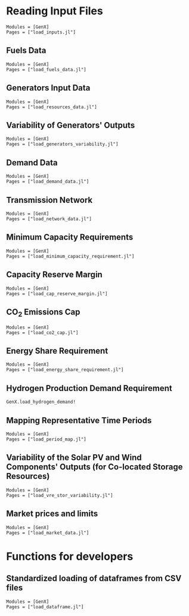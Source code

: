# Reading Input Files
```@autodocs
Modules = [GenX]
Pages = ["load_inputs.jl"]
```

## Fuels Data
```@autodocs
Modules = [GenX]
Pages = ["load_fuels_data.jl"]
```

## Generators Input Data
```@autodocs
Modules = [GenX]
Pages = ["load_resources_data.jl"]
```

## Variability of Generators' Outputs
```@autodocs
Modules = [GenX]
Pages = ["load_generators_variability.jl"]
```

## Demand Data
```@autodocs
Modules = [GenX]
Pages = ["load_demand_data.jl"]
```

## Transmission Network
```@autodocs
Modules = [GenX]
Pages = ["load_network_data.jl"]
```

## Minimum Capacity Requirements
```@autodocs
Modules = [GenX]
Pages = ["load_minimum_capacity_requirement.jl"]
```

## Capacity Reserve Margin
```@autodocs
Modules = [GenX]
Pages = ["load_cap_reserve_margin.jl"]
```

## CO$_2$ Emissions Cap
```@autodocs
Modules = [GenX]
Pages = ["load_co2_cap.jl"]
```

## Energy Share Requirement
```@autodocs
Modules = [GenX]
Pages = ["load_energy_share_requirement.jl"]
```

## Hydrogen Production Demand Requirement
```@docs
GenX.load_hydrogen_demand!
```

## Mapping Representative Time Periods
```@autodocs
Modules = [GenX]
Pages = ["load_period_map.jl"]
```

## Variability of the Solar PV and Wind Components' Outputs (for Co-located Storage Resources)
```@autodocs
Modules = [GenX]
Pages = ["load_vre_stor_variability.jl"]
```

## Market prices and limits
```@autodocs
Modules = [GenX]
Pages = ["load_market_data.jl"]
```

# Functions for developers

## Standardized loading of dataframes from CSV files
```@autodocs
Modules = [GenX]
Pages = ["load_dataframe.jl"]
```
